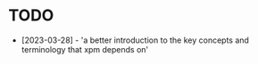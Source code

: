 # TODO

- [2023-03-28] - 'a better introduction to the key concepts and terminology that xpm depends on'
